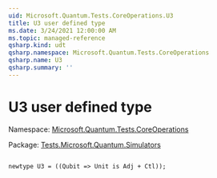 ```yaml
---
uid: Microsoft.Quantum.Tests.CoreOperations.U3
title: U3 user defined type
ms.date: 3/24/2021 12:00:00 AM
ms.topic: managed-reference
qsharp.kind: udt
qsharp.namespace: Microsoft.Quantum.Tests.CoreOperations
qsharp.name: U3
qsharp.summary: ''
---
```


# U3 user defined type

Namespace: [Microsoft.Quantum.Tests.CoreOperations](xref:Microsoft.Quantum.Tests.CoreOperations)

Package: [Tests.Microsoft.Quantum.Simulators](https://nuget.org/packages/Tests.Microsoft.Quantum.Simulators)




```qsharp

newtype U3 = ((Qubit => Unit is Adj + Ctl));
```

